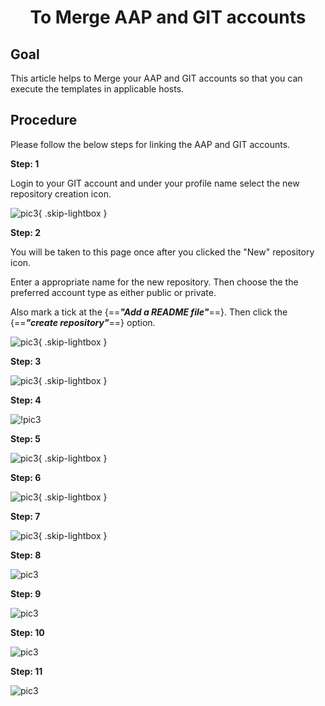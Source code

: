 <h1 align="center">To Merge AAP and GIT accounts</h1>

## Goal

This article helps to Merge your AAP and GIT accounts so that you can execute the templates in applicable hosts.

## Procedure

Please follow the below steps for linking the AAP and GIT accounts. 

**Step: 1**

Login to your GIT account and under your profile name select the new repository creation icon.

![pic3](Picture1.png){ .skip-lightbox }

**Step: 2**

You will be taken to this page once after you clicked the "New" repository icon. 
    
Enter a appropriate name for the new repository. Then choose the the preferred account type as either public or private.

Also mark a tick at the {==***"Add a README file"***==}. Then click the {==***"create repository"***==} option.

![pic3](Picture2.png){ .skip-lightbox }

**Step: 3**



![pic3](Picture3.png){ .skip-lightbox }

**Step: 4**



![!pic3](Picture4.png)

**Step: 5**

![pic3](Picture5.png){ .skip-lightbox }

**Step: 6**

![pic3](Picture6.png){ .skip-lightbox }

**Step: 7**

![pic3](Picture7.png){ .skip-lightbox }

**Step: 8**

![pic3](Picture8.png)

**Step: 9**

![pic3](Picture9.png)

**Step: 10**

![pic3](Picture10.png)

**Step: 11**

![pic3](Picture11.png)